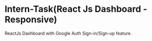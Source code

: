 # Intern-Task(React Js Dashboard - Responsive)
ReactJs Dashboard with Google Auth Sign-in/Sign-up feature.
